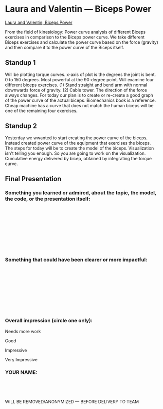# Laura and Valentin &mdash; Biceps Power

[Laura and Valentin, Biceps Power](./gaby_andy/tennis_topspin.md)

From the field of kinesiology: Power curve analysis of different Biceps exercises in comparison to the Biceps power curve. We take different Biceps exercises and calculate the power curve based on the force (gravity) and then compare it to the power curve of the Biceps itself.

## Standup 1

Will be plotting torque curves. x-axis of plot is the degrees the joint is bent. 0 to 150 degrees. Most powerful at the 90-degree point. Will examine four different biceps exercises. (1) Stand straight and bend arm with normal downwards force of gravity. (2) Cable tower. The direction of the force always changes. For today our plan is to create or re-create a good graph of the power curve of the actual biceps. Biomechanics book is a reference. Cheap machine has a curve that does not match the human biceps will be one of the remaining four exercises.

## Standup 2

Yesterday we wwanted to start creating the power curve of the biceps. Instead created power curve of the equipment that exercises the biceps. The steps for today will be to create the model of the biceps. Visualization isn't telling you enough. So you are going to work on the visualization. Cumulative energy delivered by bicep, obtained by integrating the torque curve.

## Final Presentation

### Something you learned or admired, about the topic, the model, the code, or the presentation itself:

&nbsp;

&nbsp;

&nbsp;

&nbsp;

&nbsp;

### Something that could have been clearer or more impactful:

&nbsp;

&nbsp;

&nbsp;

&nbsp;

&nbsp;

### Overall impression (circle one only):

Needs more work

Good

Impressive

Very Impressive

### YOUR NAME:

&nbsp;

&nbsp;

WILL BE REMOVED/ANONYMIZED &mdash; BEFORE DELIVERY TO TEAM